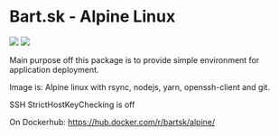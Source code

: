 # Bart.sk - Alpine Linux

[![](https://images.microbadger.com/badges/image/bartsk/alpine.svg)](https://microbadger.com/images/bartsk/alpine "Get your own image badge on microbadger.com")
[![](https://images.microbadger.com/badges/version/bartsk/alpine.svg)](https://microbadger.com/images/bartsk/alpine "Get your own version badge on microbadger.com")

Main purpose off this package is to provide simple environment for application deployment.

Image is: Alpine linux with rsync, nodejs, yarn, openssh-client and git.

SSH StrictHostKeyChecking is off

On Dockerhub: https://hub.docker.com/r/bartsk/alpine/
